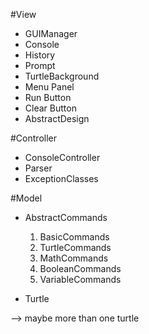 #View
* GUIManager
* Console
* History
* Prompt
* TurtleBackground
* Menu Panel
* Run Button
* Clear Button
* AbstractDesign


#Controller
* ConsoleController
* Parser
* ExceptionClasses


#Model
* AbstractCommands
  1. BasicCommands
  2. TurtleCommands
  3. MathCommands
  4. BooleanCommands
  5. VariableCommands

* Turtle


--> maybe more than one turtle
